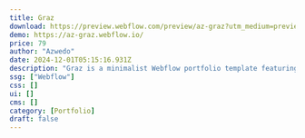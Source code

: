 ```yaml
---
title: Graz
download: https://preview.webflow.com/preview/az-graz?utm_medium=preview_link&utm_source=designer&utm_content=az-graz&preview=326adbab064cb7a709fec01cd6e91093&locale=en&workflow=preview
demo: https://az-graz.webflow.io/
price: 79
author: "Azwedo"
date: 2024-12-01T05:15:16.931Z
description: "Graz is a minimalist Webflow portfolio template featuring clean design, subtle animations, and a robust CMS. With its easy-to-customize architecture, it's the perfect template for showcasing projects & services with elegance & simplicity."
ssg: ["Webflow"]
css: []
ui: []
cms: []
category: [Portfolio]
draft: false
---
```

